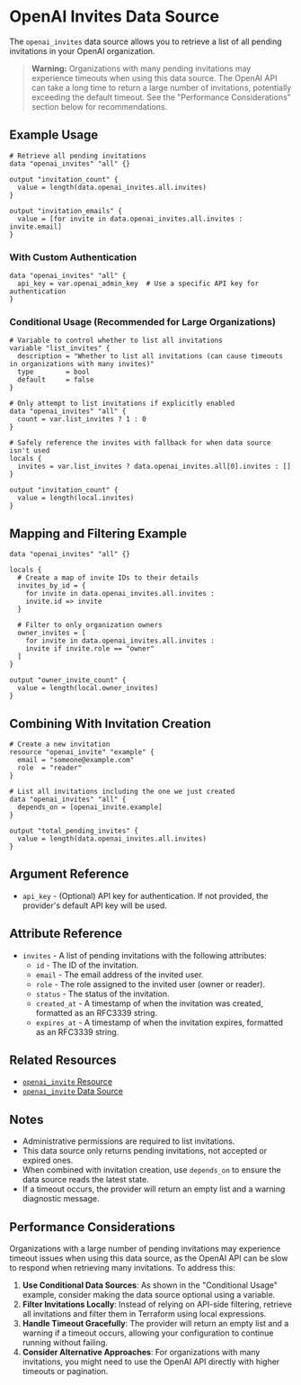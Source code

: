# OpenAI Invites Data Source

The `openai_invites` data source allows you to retrieve a list of all pending invitations in your OpenAI organization.

> **Warning:** Organizations with many pending invitations may experience timeouts when using this data source. The OpenAI API can take a long time to return a large number of invitations, potentially exceeding the default timeout. See the "Performance Considerations" section below for recommendations.

## Example Usage

```hcl
# Retrieve all pending invitations
data "openai_invites" "all" {}

output "invitation_count" {
  value = length(data.openai_invites.all.invites)
}

output "invitation_emails" {
  value = [for invite in data.openai_invites.all.invites : invite.email]
}
```

### With Custom Authentication

```hcl
data "openai_invites" "all" {
  api_key = var.openai_admin_key  # Use a specific API key for authentication
}
```

### Conditional Usage (Recommended for Large Organizations)

```hcl
# Variable to control whether to list all invitations
variable "list_invites" {
  description = "Whether to list all invitations (can cause timeouts in organizations with many invites)"
  type        = bool
  default     = false
}

# Only attempt to list invitations if explicitly enabled
data "openai_invites" "all" {
  count = var.list_invites ? 1 : 0
}

# Safely reference the invites with fallback for when data source isn't used
locals {
  invites = var.list_invites ? data.openai_invites.all[0].invites : []
}

output "invitation_count" {
  value = length(local.invites)
}
```

## Mapping and Filtering Example

```hcl
data "openai_invites" "all" {}

locals {
  # Create a map of invite IDs to their details
  invites_by_id = {
    for invite in data.openai_invites.all.invites :
    invite.id => invite
  }
  
  # Filter to only organization owners
  owner_invites = [
    for invite in data.openai_invites.all.invites :
    invite if invite.role == "owner"
  ]
}

output "owner_invite_count" {
  value = length(local.owner_invites)
}
```

## Combining With Invitation Creation

```hcl
# Create a new invitation
resource "openai_invite" "example" {
  email = "someone@example.com"
  role  = "reader"
}

# List all invitations including the one we just created
data "openai_invites" "all" {
  depends_on = [openai_invite.example]
}

output "total_pending_invites" {
  value = length(data.openai_invites.all.invites)
}
```

## Argument Reference

* `api_key` - (Optional) API key for authentication. If not provided, the provider's default API key will be used.

## Attribute Reference

* `invites` - A list of pending invitations with the following attributes:
  * `id` - The ID of the invitation.
  * `email` - The email address of the invited user.
  * `role` - The role assigned to the invited user (owner or reader).
  * `status` - The status of the invitation.
  * `created_at` - A timestamp of when the invitation was created, formatted as an RFC3339 string.
  * `expires_at` - A timestamp of when the invitation expires, formatted as an RFC3339 string.

## Related Resources

* [`openai_invite` Resource](../resources/invite.md)
* [`openai_invite` Data Source](../data-sources/invite.md)

## Notes

* Administrative permissions are required to list invitations.
* This data source only returns pending invitations, not accepted or expired ones.
* When combined with invitation creation, use `depends_on` to ensure the data source reads the latest state.
* If a timeout occurs, the provider will return an empty list and a warning diagnostic message.

## Performance Considerations

Organizations with a large number of pending invitations may experience timeout issues when using this data source, as the OpenAI API can be slow to respond when retrieving many invitations. To address this:

1. **Use Conditional Data Sources**: As shown in the "Conditional Usage" example, consider making the data source optional using a variable.
2. **Filter Invitations Locally**: Instead of relying on API-side filtering, retrieve all invitations and filter them in Terraform using local expressions.
3. **Handle Timeout Gracefully**: The provider will return an empty list and a warning if a timeout occurs, allowing your configuration to continue running without failing.
4. **Consider Alternative Approaches**: For organizations with many invitations, you might need to use the OpenAI API directly with higher timeouts or pagination. 